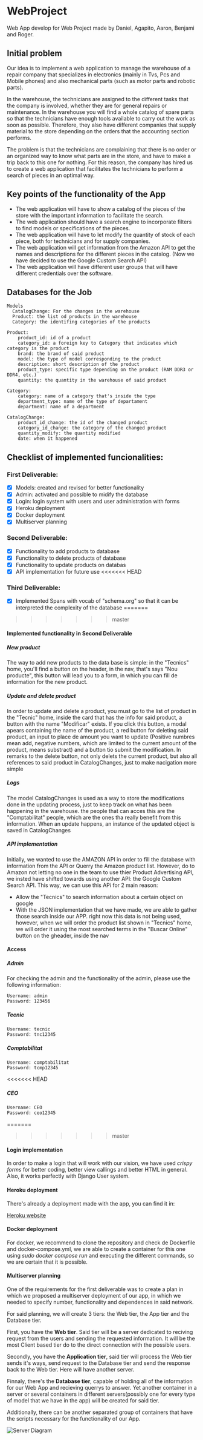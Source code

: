 # WebProject
Web App develop for Web Project made by Daniel, Agapito, Aaron, Benjami and Roger.

## Initial problem
Our idea is to implement a web application to manage the warehouse of a repair company that
specializes in electronics (mainly in Tvs, Pcs and Mobile phones) and also mechanical parts (such as
motor parts and robotic parts). 

In the warehouse, the technicians are assigned to the different tasks that
the company is involved, whether they are for general repairs or maintenance.
In the warehouse you will find a whole catalog of spare parts so that the technicians have enough tools
available to carry out the work as soon as possible. Therefore, they also have different companies that
supply material to the store depending on the orders that the accounting section performs.

The problem is that the technicians are complaining that there is no order or an organized way to know
what parts are in the store, and have to make a trip back to this one for nothing.
For this reason, the company has hired us to create a web application that facilitates the technicians to
perform a search of pieces in an optimal way.

## Key points of the functionality of the App

+ The web application will have to show a catalog of the pieces of the store with the important information to
facilitate the search.
+ The web application should have a search engine to incorporate filters to find models or specifications of
the pieces.
+ The web application will have to let modify the quantity of stock of each piece, both for technicians and for
supply companies.
+ The web application will get information from the Amazon API to get the names and descriptions for the
different pieces in the catalog. (Now we have decided to use the Google Custom Search API)
+ The web application will have different user groups that will have different credentials over the software.

## Databases for the Job
    Models
      CatalogChange: For the changes in the warehouse
      Product: the list od products in the warehouse
      Category: the identifing categories of the products

    Product:
        product_id: id of a product
        category_id: a foreign key to Category that indicates which category is the product
        brand: the brand of said product
        model: the type of model corresponding to the product
        description: short description of the product
        product_type: specific type depending on the product (RAM DDR3 or DDR4, etc.)
        quantity: the quantity in the warehouse of said product
        
    Category:
        category: name of a category that's inside the type
        department_type: name of the type of departament
        department: name of a department
        
    CatalogChange:
        product_id_change: the id of the changed product
        category_id_change: the category of the changed product 
        quantity_modify: the quantity modified
        date: when it happened

## Checklist of implemented funcionalities:
### First Deliverable:
- [X] Models: created and revised for better functionality
- [x] Admin: activated and possible to midify the database
- [x] Login: login system with users and user administration with forms
- [x] Heroku deployment
- [x] Docker deployment
- [x] Multiserver planning
### Second Deliverable:
- [X] Functionality to add products to database
- [x] Functionality to delete products of database
- [x] Functionality to update products on databas
- [x] API implementation for future use
<<<<<<< HEAD
### Third Deliverable:
- [x] Implemented Spans with vocab of "schema.org" so that it can be interpreted the complexity of the database
=======
>>>>>>> master
#### Implemented functionality in Second Deliverable
##### New product
The way to add new products to the data base is simple: in the "Tecnics" home, you'll find a button on the header, in the nav, that's says "Nou producte", this button will lead you to a form, in which you can fill de information for the new product.
##### Update and delete product
In order to update and delete a product, you must go to the list of product in the "Tecnic" home, inside the card that has the info for said product, a button with the name "Modificar" exists. If you click this button, a modal apears containing the name of the product, a red button for deleting said product, an input to place de amount you want to update (Positive numbres mean add, negative numbers, which are limited to the current amount of the product, means substract) and a button tio submit the modification. In remarks to the delete button, not only delets the current product, but also all references to said product in CatalogChanges, just to make nacigation more simple
##### Logs
The model CatalogChanges is used as a way to store the modifications done in the updating process, just to keep track on what has been happening in the warehouse. the people that can acces this are the "Comptabilitat" people, which are the ones tha really benefit from this information. When an update happens,  an instance of the updated object is saved in CatalogChanges
##### API implementation
Initially, we wanted to use the AMAZON API in order to fill the database with information from the API or Querry the Amazon product list. However, do to Amazon not letting no one in the team to use thier Product Advertising API, we insted have shifted towards using another API: the Google Custom Search API. This way, we can use this APi for 2 main reason:
- Allow the "Tecnics" to search information about a certain object on google
- With the JSON implementation that we have made, we are able to gather those search inside our APP. right now this data is not being used, however, when we will order the product list shown in "Tecnics" home, we will order it using the most searched terms in the "Buscar Online" button on the gheader, inside the nav
#### Access
##### Admin
For checking the admin and the functionality of the admin, please use the following information:

    Username: admin
    Password: 123456

##### Tecnic

    Username: tecnic
    Password: tnc12345
    
##### Comptabilitat

    Username: comptabilitat
    Password: tcmp12345   
    
<<<<<<< HEAD
##### CEO

    Username: CEO
    Password: ceo12345
    
=======
>>>>>>> master
#### Login implementation

In order to make a login that will work with our vision, we have used *crispy forms* for better coding, better view callings
and better HTML in general. Also, it works perfectly with Django User system.
#### Heroku deployment

There's already a deployment made with the app, you can find it in:

[Heroku website](http://web-project-warehouse.herokuapp.com/)

#### Docker deployment

For docker, we recommend to clone the repository and check de Dockerfile and docker-compose.yml, we are able to create
a container for this one using *sudo docker compose run* and executing the different commands, so we are certain that it is
possible.

#### Multiserver planning

One of the requirements for the first deliverable was to create a plan in which we proposed a multiserver deployment of our app, in which
we needed to specify number, functionality and dependences in said network.

For said planning, we will create 3 tiers: the Web tier, the App tier and the Database tier.

First, you have the **Web tier**. Said tier will be a server dedicated to reciving request from the users and sending the requested information. It will be the most Client based tier do to the direct connection with the possible users.

Secondly, you have the **Application tier**, said tier will process the Web tier sends it's ways, send request to the Database tier and send the response back to the Web tier. Here will have another server.

Finnaly, there's the **Database tier**, capable of holding all of the information for our Web App and recieving querrys to answer. Yet another container in a server or several containers in different servers(possibly one for every type of model that we have in the app) will be created for said tier.

Additionally, there can be another separated group of containers that have the scripts necessary for the functionality of our App.

![Server Diagram](/Captura_server_diagram.PNG)
